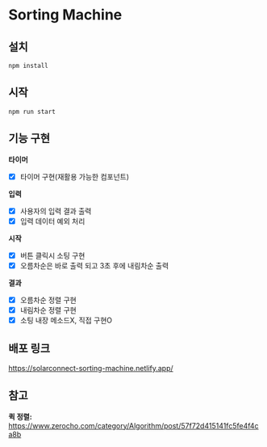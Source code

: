 # Sorting Machine

## 설치

`npm install`

## 시작

`npm run start`

## 기능 구현

**타이머**

-   [x] 타이머 구현(재활용 가능한 컴포넌트)

**입력**

-   [x] 사용자의 입력 결과 출력
-   [x] 입력 데이터 예외 처리

**시작**

-   [x] 버튼 클릭시 소팅 구현
-   [x] 오름차순은 바로 출력 되고 3초 후에 내림차순 출력

**결과**

-   [x] 오름차순 정렬 구현
-   [x] 내림차순 정렬 구현
-   [x] 소팅 내장 메소드X, 직접 구현O

## 배포 링크

https://solarconnect-sorting-machine.netlify.app/

## 참고

**퀵 정렬:** https://www.zerocho.com/category/Algorithm/post/57f72d415141fc5fe4f4ca8b

